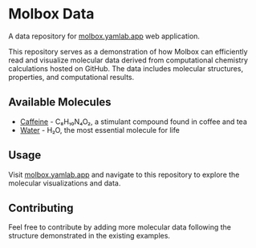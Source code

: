 # Molbox Data

A data repository for [molbox.yamlab.app](https://molbox.yamlab.app) web application.

This repository serves as a demonstration of how Molbox can efficiently read and visualize molecular data derived from computational chemistry calculations hosted on GitHub. The data includes molecular structures, properties, and computational results.

## Available Molecules

- [Caffeine](caffeine/README.md) - C₈H₁₀N₄O₂, a stimulant compound found in coffee and tea
- [Water](water/README.md) - H₂O, the most essential molecule for life

## Usage

Visit [molbox.yamlab.app](https://molbox.yamlab.app) and navigate to this repository to explore the molecular visualizations and data.

## Contributing

Feel free to contribute by adding more molecular data following the structure demonstrated in the existing examples.
